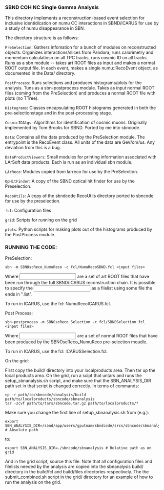 ### SBND COH NC Single Gamma Analysis

This directory implements a reconstruction-based event selection for
inclusive identidication on numu CC interactions in SBND/ICARUS for use
by a study of numu disappearance in SBN.

The directory structure is as follows:

`PreSelection`: Gathers infomation for a bunch of modules on reconstructed
              objects. Organizes interactions/slices from Pandora, runs
              calorimetry and momentum calculatiosn on all TPC tracks,
              runs cosmic ID on all tracks. Runs as a sbn module -- 
              takes art ROOT files as input and makes a normal ROOT
              output file. In each event, makes a single numu::RecoEvent
              object, as documented in the Data/ directory.

`PostProcess`: Runs selections and produces histograms/plots for the
             analysis. Tuns as a sbn-postprocess module. Takes as input
             normal ROOT files (coming from the PreSelection) and
             produces a normal ROOT file with plots (no TTree).

`Histograms`: Classes encapsulating ROOT histograms generated in both the
            pre-selectionstage and in the post-processing stage.

`CosmicIDAlgs`: Algorithms for identification of cosmic muons. Originally
              implemented by Tom Brooks for SBND. Ported by me into
              sbncode.

`Data`: Contains all the data produced by the PreSelection module. The
      entrypoint is the RecoEvent class. All units of the data are
      GeV/cm/us. Any deviation from this is a bug.

`DataProductViewers`: Small modules for printing information associated
                    with LArSoft data products. Each is run as an
                    individual sbn module.

`LArReco`: Modules copied from larreco for use by the PreSelection.

`OpHitFinder`: A copy of the SBND optical hit finder for use by the
             Preselection.

`RecoUtils`: A copy of the sbndcode RecoUtils directory ported to sbncode
           for use by the preselection.

`fcl`: Configuration files

`grid`: Scripts for running on the grid

`plots`: Python scripts for making plots out of the histograms produced by
       the PostProcess module.

### RUNNING THE CODE:

PreSelection:

	sbn -m SBNOscReco_NumuReco -c fcl/NumuRecoSBND.fcl <input files>

Where <input files> are a set of art ROOT files that have been run
through the full SBND/ICARUS reconstruction chain. It is possible to
specify the <input files> as a filelist using some file the ends in
".list".

To run in ICARUS, use the fcl: NumuRecoICARUS.fcl.

Post Process:

	sbn-postprocess -m SBNOscReco_Selection -c fcl/SBNDSelection.fcl <input files>

Where <input files> are a set of normal ROOT files that have been
produced by the SBNOscReco_NumuReco pre-selection moudle.

To run in ICARUS, use the fcl: ICARUSSelection.fcl.

On the grid:

First copy the build/ directory into your localproducts area. Then tar
up the local products area. On the grid, run a scipt that untars and
runs the setup_sbnanalysis.sh script, and make sure that the
SBN_ANALYSIS_DIR path set in that script is changed correctly. In terms
of commands:

	cp -r path/to/sbncode/sbnalysis/build path/to/localproducts/sbncode/sbnanalysis
	tar -zcvf path/to/tars/sbncode.tar.gz path/to/localproducts/*

Make sure you change the first line of setup_sbnanalysis.sh from (e.g.):

	export SBN_ANALYSIS_DIR=/sbnd/app/users/gputnam/sbndcode/srcs/sbncode/sbnanalysis/build # Absolute path

to:

	export SBN_ANALYSIS_DIR=./sbncode/sbnanalysis # Relative path as on grid

And in the grid script, source this file. Note that all configuration
files and filelists needed by the analysis are copied into the
sbnanalysis build/ directory in the build/fcl and build/files
directories respectively. The the submit_combined.sh script in the
grid/ directory for an example of how to run the analysis on the grid.
